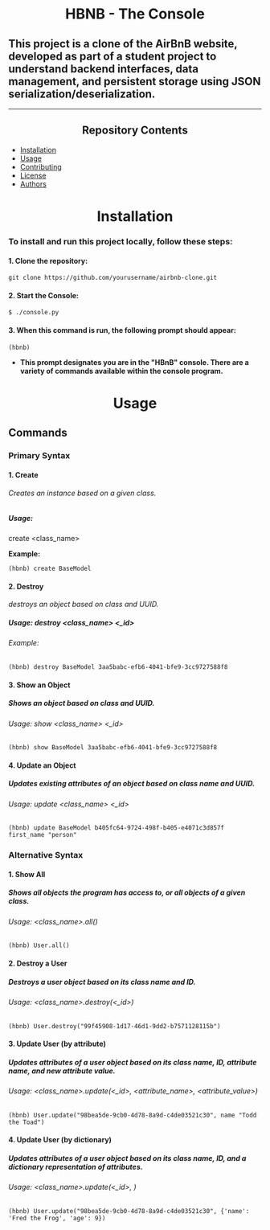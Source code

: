 <center> <h1>HBNB - The Console</h1> </center>

## This project is a clone of the AirBnB website, developed as part of a student project to understand backend interfaces, data management, and persistent storage using JSON serialization/deserialization.
---
<center><h2>Repository Contents</h2> </center>

- [Installation](#installation)
- [Usage](#usage)
- [Contributing](#contributing)
- [License](#license)
- [Authors](#authors)

<center> <h1>Installation</h1> </center>

### To install and run this project locally, follow these steps:
#### 1. Clone the repository:
```
git clone https://github.com/yourusername/airbnb-clone.git
```
#### 2. Start the Console:
```
$ ./console.py
```
#### 3. When this command is run, the following prompt should appear:
```
(hbnb)
```
* **This prompt designates you are in the "HBnB" console. There are a variety of commands available within the console program.**

<center> <h1>Usage</h1> </center>

## Commands

### Primary Syntax

#### 1. Create 
###### Creates an instance based on a given class.

##### **Usage:**
create <class_name>

**Example:** 
```
(hbnb) create BaseModel
```
#### 2. Destroy
*destroys an object based on class and UUID.*
##### Usage: destroy <class_name> <_id>
###### Example:
```
(hbnb) destroy BaseModel 3aa5babc-efb6-4041-bfe9-3cc9727588f8
```

#### 3. Show an Object 
##### Shows an object based on class and UUID.
###### Usage: show <class_name> <_id>    
```
(hbnb) show BaseModel 3aa5babc-efb6-4041-bfe9-3cc9727588f8
```
#### 4. Update an Object   
##### Updates existing attributes of an object based on class name and UUID.
###### Usage: update <class_name> <_id>    
```
(hbnb) update BaseModel b405fc64-9724-498f-b405-e4071c3d857f first_name "person"
```

### Alternative Syntax

#### 1. Show All 
##### Shows all objects the program has access to, or all objects of a given class.
###### Usage:  <class_name>.all()        
```
(hbnb) User.all()
```
#### 2. Destroy a User 
##### Destroys a user object based on its class name and ID.
###### Usage: <class_name>.destroy(<_id>)        
```
(hbnb) User.destroy("99f45908-1d17-46d1-9dd2-b7571128115b")
```
#### 3. Update User (by attribute)
##### Updates attributes of a user object based on its class name, ID, attribute name, and new attribute value.
###### Usage: <class_name>.update(<_id>, <attribute_name>, <attribute_value>)        
```
(hbnb) User.update("98bea5de-9cb0-4d78-8a9d-c4de03521c30", name "Todd the Toad")
```
#### 4. Update User (by dictionary) 
##### Updates attributes of a user object based on its class name, ID, and a dictionary representation of attributes.
###### Usage: <class_name>.update(<_id>, <dictionary>)        
```
(hbnb) User.update("98bea5de-9cb0-4d78-8a9d-c4de03521c30", {'name': 'Fred the Frog', 'age': 9})
```